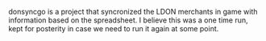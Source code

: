 donsyncgo is a project that syncronized the LDON merchants in game with information based on the spreadsheet. I believe this was a one time run, kept for posterity in case we need to run it again at some point.